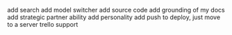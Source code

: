 
add search
add model switcher 
add source code
add grounding of my docs
add strategic partner ability
add personality
add push to deploy, just move to a server
trello support
